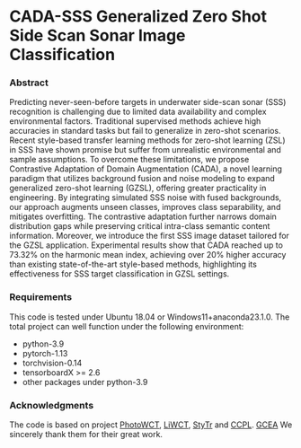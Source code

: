# CADA-SSS Generalized Zero Shot Side Scan Sonar Image Classification

### Abstract
Predicting never-seen-before targets in underwater side-scan sonar (SSS) recognition is challenging due to limited data availability and complex environmental factors. Traditional supervised methods achieve high accuracies in standard tasks but fail to generalize in zero-shot scenarios. Recent style-based transfer learning methods for zero-shot learning (ZSL) in SSS have shown promise but suffer from unrealistic environmental and sample assumptions. To overcome these limitations, we propose Contrastive Adaptation of Domain Augmentation (CADA), a novel learning paradigm that utilizes background fusion and noise modeling to expand generalized zero-shot learning (GZSL), offering greater practicality in engineering. By integrating simulated SSS noise with fused backgrounds, our approach augments unseen classes, improves class separability, and mitigates overfitting. The contrastive adaptation further narrows domain distribution gaps while preserving critical intra-class semantic content information. Moreover, we introduce the first SSS image dataset tailored for the GZSL application. Experimental results show that CADA reached up to 73.32% on the harmonic mean index, achieving over 20% higher accuracy than existing state-of-the-art style-based methods, highlighting its effectiveness for SSS target classification in GZSL settings.

### Requirements
This code is tested under Ubuntu 18.04 or Windows11+anaconda23.1.0. The total project can well function under the following environment:
* python-3.9
* pytorch-1.13
* torchvision-0.14
* tensorboardX >= 2.6
* other packages under python-3.9

### Acknowledgments
The code is based on project [PhotoWCT](https://github.com/svjack/PhotoWCT), [LiWCT](https://github.com/guizilaile23/ZSL-SSS), [StyTr](https://github.com/diyiiyiii/StyTR-2) and [CCPL](https://github.com/JarrentWu1031/CCPL). [GCEA](https://github.com/baizhongyu/GCEANet) We sincerely thank them for their great work.
